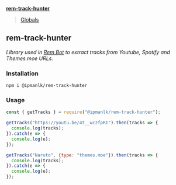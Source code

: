 **[rem-track-hunter](README.md)**

> [Globals](globals.md)

## rem-track-hunter
_Library used in [Rem Bot](https://github.com/lk-developers/Rem/) to extract tracks from Youtube, Spotify and Themes.moe URLs._

### Installation
```
npm i @ipmanlk/rem-track-hunter
```

### Usage
```javascript
const { getTracks } = require("@ipmanlk/rem-track-hunter");

getTracks("https://youtu.be/4t__wczfpRI").then(tracks => {
  console.log(tracks);
}).catch(e => {
  console.log(e);
});

getTracks("Naruto", {type: "themes.moe"}).then(tracks => {
  console.log(tracks);
}).catch(e => {
  console.log(e);
});
```
